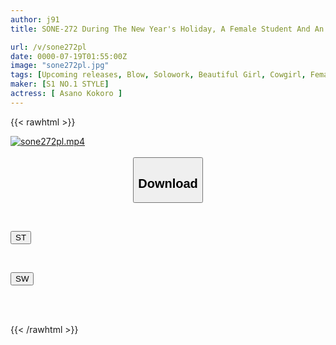 ```yaml
---
author: j91
title: SONE-272 During The New Year's Holiday, A Female Student And An Older Man Who Is The Caretaker Are Alone In A Spacious Student Dormitory... The Middle-aged Man's Cock, Who Is Aroused By The Forbidden Situation, And The Young Girl's Pussy, Who Wants To Fill Her Loneliness, Are So Compatible That They Keep Joining Together. Kokoro Asano

url: /v/sone272pl
date: 0000-07-19T01:55:00Z
image: "sone272pl.jpg"
tags: [Upcoming releases, Blow, Solowork, Beautiful Girl, Cowgirl, Female College Student	]
maker: [S1 NO.1 STYLE]
actress: [ Asano Kokoro ]
---
```



{{< rawhtml >}}

<div class="video" data-videoid="pending_link.html">
    <a href="javascript:;">
        <img src="/v/sone272pl/sone272pl.jpg" width="WIDTH" height="HEIGHT" alt="sone272pl.mp4" loading="lazy">
    </a>
</div>

<script type="text/javascript" src="https://j91.asia/asset/on-demand-pend.js"></script>

<br>
  <link rel="stylesheet" href="https://j91.asia/asset/bs5.css">
  
  <center>
  <button class="btn btn-primary" type="button" data-bs-toggle="collapse" data-bs-target=".multi-collapse" aria-expanded="false" aria-controls="multiCollapseExample1 multiCollapseExample2"><h2>Download</h2></button></center>
</p>
<div class="row">
  <div class="col">
    <div class="collapse multi-collapse" id="multiCollapseExample1">
      <div class="card card-body">
	      	      <br>
<div class="buttons">  
<p><a href="https://j91.asia/pending_link.html" target="_blank"><button class="btn-hover color-3"><i class="fa fa-download"></i> ST</button></a></p></div>
    </div>
  </div>
</div>
  <div class="col">
    <div class="collapse multi-collapse" id="multiCollapseExample2">
      <div class="card card-body">
	      <br>
<div class="buttons">
<p><a href="https://j91.asia/pending_link.html" target="_blank"><button class="btn-hover color-2"><i class="fa fa-download"></i> SW</button></a></p></div>
<br><br>
      </div>
    </div>
  </div>
</div>

{{< /rawhtml >}}